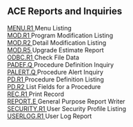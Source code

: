 ##  ACE Reports and Inquiries

<PageHeader />

[ MENU.R1 ](MENU-R1/README.md) Menu Listing   
[ MOD.R1 ](MOD-R1/README.md) Program Modification Listing   
[ MOD.R2 ](MOD-R2/README.md) Detail Modification Listing   
[ MOD.R5 ](MOD-R5/README.md) Upgrade Estimate Report   
[ ODBC.R1 ](ODBC-R1/README.md) Check File Data   
[ PADEF.Q ](PADEF-Q/README.md) Procedure Definition Inquiry   
[ PALERT.Q ](PALERT-Q/README.md) Procedure Alert Inquiry   
[ PD.R1 ](PD-R1/README.md) Procedure Definition Listing   
[ PD.R2 ](PD-R2/README.md) List Fields for a Procedure   
[ REC.R1 ](REC-R1/README.md) Print Record   
[ REPORT.E ](REPORT-E/README.md) General Purpose Report Writer   
[ SECURITY.R1 ](SECURITY-R1/README.md) User Security Profile Listing   
[ USERLOG.R1 ](USERLOG-R1/README.md) User Log Report   
  
<badge text= "Version 8.10.57" vertical="middle" />

<PageFooter />